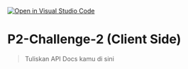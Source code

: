 [![Open in Visual Studio Code](https://classroom.github.com/assets/open-in-vscode-718a45dd9cf7e7f842a935f5ebbe5719a5e09af4491e668f4dbf3b35d5cca122.svg)](https://classroom.github.com/online_ide?assignment_repo_id=14163829&assignment_repo_type=AssignmentRepo)
# P2-Challenge-2 (Client Side)

> Tuliskan API Docs kamu di sini
